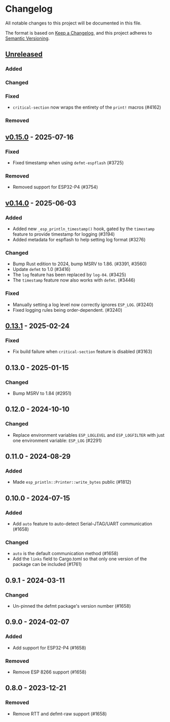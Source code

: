 # Changelog

All notable changes to this project will be documented in this file.

The format is based on [Keep a Changelog](https://keepachangelog.com/en/1.0.0/),
and this project adheres to [Semantic Versioning](https://semver.org/spec/v2.0.0.html).

## [Unreleased]

### Added


### Changed


### Fixed

- `critical-section` now wraps the entirety of the `print!` macros (#4162)

### Removed


## [v0.15.0] - 2025-07-16

### Fixed

- Fixed timestamp when using `defmt-espflash` (#3725)

### Removed

- Removed support for ESP32-P4 (#3754)

## [v0.14.0] - 2025-06-03

### Added

- Added new `_esp_println_timestamp()` hook, gated by the `timestamp` feature to provide timestamp for logging (#3194)
- Added metadata for espflash to help setting log format (#3276)

### Changed

- Bump Rust edition to 2024, bump MSRV to 1.86. (#3391, #3560)
- Update `defmt` to 1.0 (#3416)
- The `log` feature has been replaced by `log-04`. (#3425)
- The `timestamp` feature now also works with `defmt`. (#3446)

### Fixed

- Manually setting a log level now correctly ignores `ESP_LOG`. (#3240)
- Fixed logging rules being order-dependent. (#3240)

## [0.13.1] - 2025-02-24

### Fixed

- Fix build failure when `critical-section` feature is disabled (#3163)

## 0.13.0 - 2025-01-15

### Changed

- Bump MSRV to 1.84 (#2951)

## 0.12.0 - 2024-10-10

### Changed

- Replace environment variables `ESP_LOGLEVEL` and `ESP_LOGFILTER` with just one environment variable: `ESP_LOG` (#2291)

## 0.11.0 - 2024-08-29

### Added

- Made `esp_println::Printer::write_bytes` public (#1812)

## 0.10.0 - 2024-07-15

### Added

- Add `auto` feature to auto-detect Serial-JTAG/UART communication (#1658)

### Changed

- `auto` is the default communication method (#1658)
- Add the `links` field to Cargo.toml so that only one version of the package can be included (#1761)

## 0.9.1 - 2024-03-11

### Changed

- Un-pinned the defmt package's version number (#1658)

## 0.9.0 - 2024-02-07

### Added

- Add support for ESP32-P4 (#1658)

### Removed

- Remove ESP 8266 support (#1658)

## 0.8.0 - 2023-12-21

### Removed

- Remove RTT and defmt-raw support (#1658)

[0.13.1]: https://github.com/esp-rs/esp-hal/releases/tag/esp-println-v0.13.1
[v0.14.0]: https://github.com/esp-rs/esp-hal/compare/esp-println-v0.13.1...esp-println-v0.14.0
[v0.15.0]: https://github.com/esp-rs/esp-hal/compare/esp-println-v0.14.0...esp-println-v0.15.0
[Unreleased]: https://github.com/esp-rs/esp-hal/compare/esp-println-v0.15.0...HEAD
